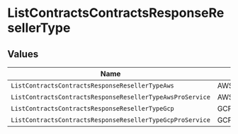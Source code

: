 # ListContractsContractsResponseResellerType


## Values

| Name                                                      | Value                                                     |
| --------------------------------------------------------- | --------------------------------------------------------- |
| `ListContractsContractsResponseResellerTypeAws`           | AWS                                                       |
| `ListContractsContractsResponseResellerTypeAwsProService` | AWS_PRO_SERVICE                                           |
| `ListContractsContractsResponseResellerTypeGcp`           | GCP                                                       |
| `ListContractsContractsResponseResellerTypeGcpProService` | GCP_PRO_SERVICE                                           |